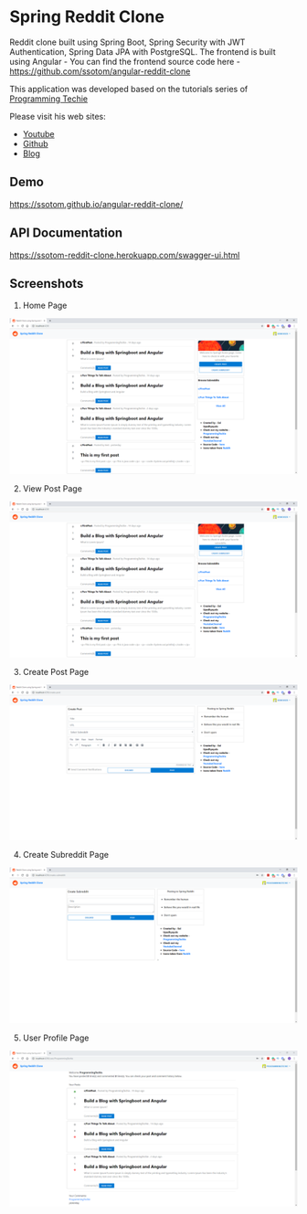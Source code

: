 # Spring Reddit Clone
Reddit clone built using Spring Boot, Spring Security with JWT Authentication, Spring Data JPA with PostgreSQL.
The frontend is built using Angular - You can find the frontend source code here - https://github.com/ssotom/angular-reddit-clone

This application was developed based on the tutorials series of [Programming Techie](https://www.youtube.com/channel/UCD20RZV_WHQImisCW2QZwDw)

Please visit his web sites:
- [Youtube](https://www.youtube.com/channel/UCD20RZV_WHQImisCW2QZwDw)
- [Github](https://github.com/SaiUpadhyayula)
- [Blog](https://programmingtechie.com/)

## Demo
https://ssotom.github.io/angular-reddit-clone/

## API Documentation
https://ssotom-reddit-clone.herokuapp.com/swagger-ui.html

## Screenshots
1. Home Page

![Home Page](src/main/resources/images/reddit-screenshot-updated.PNG)

2. View Post Page

![View Post Page](src/main/resources/images/reddit-screenshot-updated.PNG)

3. Create Post Page

![Create Post Page](src/main/resources/images/create-post.PNG)

4. Create Subreddit Page

![Create Subreddit Page](src/main/resources/images/create-subreddit.PNG)

5. User Profile Page

![User Profile Page](src/main/resources/images/user-profile.PNG)
 